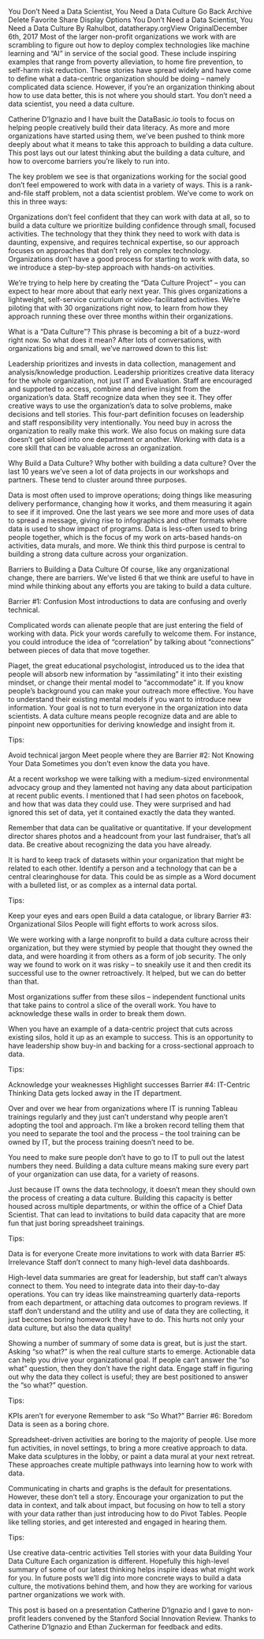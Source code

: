 You Don’t Need a Data Scientist, You Need a Data Culture
Go Back
Archive
Delete
Favorite
Share
Display Options
You Don’t Need a Data Scientist, You Need a Data Culture
By Rahulbot, datatherapy.orgView OriginalDecember 6th, 2017
Most of the larger non-profit organizations we work with are scrambling to figure out how to deploy complex technologies like machine learning and “AI” in service of the social good. These include inspiring examples that range from poverty alleviation, to home fire prevention, to self-harm risk reduction.  These stories have spread widely and have come to define what a data-centric organization should be doing – namely complicated data science.  However, if you’re an organization thinking about how to use data better, this is not where you should start.  You don’t need a data scientist, you need a data culture.

Catherine D’Ignazio and I have built the DataBasic.io tools to focus on helping people creatively build their data literacy.  As more and more organizations have started using them, we’ve been pushed to think more deeply about what it means to take this approach to building a data culture.  This post lays out our latest thinking abut the building a data culture, and how to overcome barriers you’re likely to run into.

The key problem we see is that organizations working for the social good don’t feel empowered to work with data in a variety of ways. This is a rank-and-file staff problem, not a data scientist problem. We’ve come to work on this in three ways:


Organizations don’t feel confident that they can work with data at all, so to build a data culture we prioritize building confidence through small, focused activities. The technology that they think they need to work with data is daunting, expensive, and requires technical expertise, so our approach focuses on approaches that don’t rely on complex technology.  Organizations don’t have a good process for starting to work with data, so we introduce a step-by-step approach with hands-on activities.

We’re trying to help here by creating the “Data Culture Project” – you can expect to hear more about that early next year.  This gives organizations a lightweight, self-service curriculum or video-facilitated activities.  We’re piloting that with 30 organizations right now, to learn from how they approach running these over three months within their organizations.

What is a “Data Culture”?
This phrase is becoming a bit of a buzz-word right now. So what does it mean? After lots of conversations, with organizations big and small, we’ve narrowed down to this list:

Leadership prioritizes and invests in data collection, management and analysis/knowledge production.
Leadership prioritizes creative data literacy for the whole organization, not just IT and Evaluation.
Staff are encouraged and supported to access, combine and derive insight from the organization’s data.
Staff recognize data when they see it. They offer creative ways to use the organization’s data to solve problems, make decisions and tell stories.
This four-part definition focuses on leadership and staff responsibility very intentionally.  You need buy in across the organization to really make this work. We also focus on making sure data doesn’t get siloed into one department or another. Working with data is a core skill that can be valuable across an organization.

Why Build a Data Culture?
Why bother with building a data culture?  Over the last 10 years we’ve seen a lot of data projects in our workshops and partners. These tend to cluster around three purposes.


Data is most often used to improve operations;  doing things like measuring delivery performance, changing how it works, and them measuring it again to see if it improved.  One the last years we see more and more uses of data to spread a message, giving rise to infographics and other formats where data is used to show impact of programs.  Data is less-often used to bring people together, which is the focus of my work on arts-based hands-on activities, data murals, and more.  We think this third purpose is central to building a strong data culture across your organization.

Barriers to Building a Data Culture
Of course, like any organizational change, there are barriers. We’ve listed 6 that we think are useful to have in mind while thinking about any efforts you are taking to build a data culture.

Barrier #1: Confusion
Most introductions to data are confusing and overly technical.

Complicated words can alienate people that are just entering the field of working with data.  Pick your words carefully to welcome them.  For instance, you could introduce the idea of “correlation” by talking about “connections” between pieces of data that move together.

Piaget, the great educational psychologist, introduced us to the idea that people will absorb new information by “assimilating” it into their existing mindset, or change their mental model to “accommodate” it.  If you know people’s background you can make your outreach more effective. You have to understand their existing mental models if you want to introduce new information. Your goal is not to turn everyone in the organization into data scientists. A data culture means people recognize data and are able to pinpoint new opportunities for deriving knowledge and insight from it.

Tips:

Avoid technical jargon
Meet people where they are
Barrier #2: Not Knowing Your Data
Sometimes you don’t even know the data you have.

At a recent workshop we were talking with a medium-sized environmental advocacy group and they lamented not having any data about participation at recent public events.  I mentioned that I had seen photos on facebook, and how that was data they could use. They were surprised and had ignored this set of data, yet it contained exactly the data they wanted.

Remember that data can be qualitative or quantitative.  If your development director shares photos and a headcount from your last fundraiser, that’s all data. Be creative about recognizing the data you have already.

It is hard to keep track of datasets within your organization that might be related to each other.  Identify a person and a technology that can be a central clearinghouse for data.  This could be as simple as a Word document with a bulleted list, or as complex as a internal data portal.

Tips:

Keep your eyes and ears open
Build a data catalogue, or library
Barrier #3: Organizational Silos
People will fight efforts to work across silos.

We were working with a large nonprofit to build a data culture across their organization, but they were stymied by people that thought they owned the data, and were hoarding it from others as a form of job security.  The only way we found to work on it was risky – to sneakily use it and then credit its successful use to the owner retroactively.  It helped, but we can do better than that.

Most organizations suffer from these silos – independent functional units that take pains to control a slice of the overall work. You have to acknowledge these walls in order to break them down.

When you have an example of a data-centric project that cuts across existing silos, hold it up as an example to success.  This is an opportunity to have leadership show buy-in and backing for a cross-sectional approach to data.

Tips:

Acknowledge your weaknesses
Highlight successes
Barrier #4: IT-Centric Thinking
Data gets locked away in the IT department.

Over and over we hear from organizations where IT is running Tableau trainings regularly and they just can’t understand why people aren’t adopting the tool and approach.  I’m like a broken record telling them that you need to separate the tool and the process – the tool training can be owned by IT, but the process training doesn’t need to be.

You need to make sure people don’t have to go to IT to pull out the latest numbers they need. Building a data culture means making sure every part of your organization can use data, for a variety of reasons.

Just because IT owns the data technology, it doesn’t mean they should own the process of creating a data culture.  Building this capacity is better housed across multiple departments, or within the office of a Chief Data Scientist.  That can lead to invitations to build data capacity that are more fun that just boring spreadsheet trainings.

Tips:

Data is for everyone
Create more invitations to work with data
Barrier #5: Irrelevance
Staff don’t connect to many high-level data dashboards.

High-level data summaries are great for leadership, but staff can’t always connect to them.  You need to integrate data into their day-to-day operations.  You can try ideas like mainstreaming quarterly data-reports from each department, or attaching data outcomes to program reviews. If staff don’t understand and the utility and use of data they are collecting, it just becomes boring homework they have to do. This hurts not only your data culture, but also the data quality!

Showing a number of summary of some data is great, but is just the start.  Asking “so what?” is when the real culture starts to emerge.  Actionable data can help you drive your organizational goal.  If people can’t answer the “so what” question, then they don’t have the right data. Engage staff in figuring out why the data they collect is useful; they are best positioned to answer the “so what?” question.

Tips:

KPIs aren’t for everyone
Remember to ask “So What?”
Barrier #6: Boredom
Data is seen as a boring chore.

Spreadsheet-driven activities are boring to the majority of people.  Use more fun activities, in novel settings, to bring a more creative approach to data. Make data sculptures in the lobby, or paint a data mural at your next retreat.  These approaches create multiple pathways into learning how to work with data.

Communicating in charts and graphs is the default for presentations.  However, these don’t tell a story.  Encourage your organization to put the data in context, and talk about impact, but focusing on how to tell a story with your data rather than just introducing how to do Pivot Tables. People like telling stories, and get interested and engaged in hearing them.

Tips:

Use creative data-centric activities
Tell stories with your data
Building Your Data Culture
Each organization is different.  Hopefully this high-level summary of some of our latest thinking helps inspire ideas what might work for you.  In future posts we’ll dig into more concrete ways to build a data culture, the motivations behind them, and how they are working for various partner organizations we work with.

This post is based on a presentation Catherine D’Ignazio and I gave to non-profit leaders convened by the Stanford Social Innovation Review. Thanks to Catherine D’Ignazio and Ethan Zuckerman for feedback and edits.
